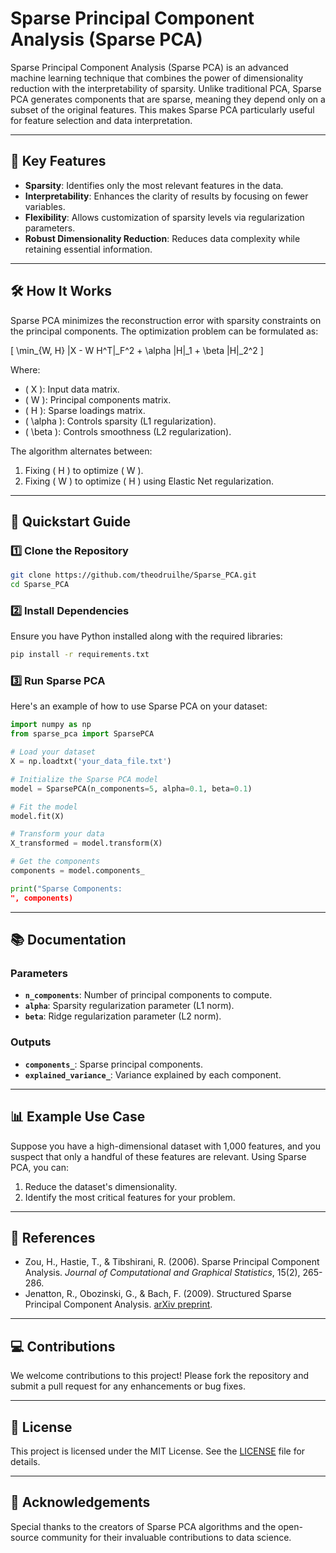 
# Sparse Principal Component Analysis (Sparse PCA)

Sparse Principal Component Analysis (Sparse PCA) is an advanced machine learning technique that combines the power of dimensionality reduction with the interpretability of sparsity. Unlike traditional PCA, Sparse PCA generates components that are sparse, meaning they depend only on a subset of the original features. This makes Sparse PCA particularly useful for feature selection and data interpretation.

---

## 🌟 Key Features

- **Sparsity**: Identifies only the most relevant features in the data.
- **Interpretability**: Enhances the clarity of results by focusing on fewer variables.
- **Flexibility**: Allows customization of sparsity levels via regularization parameters.
- **Robust Dimensionality Reduction**: Reduces data complexity while retaining essential information.

---

## 🛠️ How It Works

Sparse PCA minimizes the reconstruction error with sparsity constraints on the principal components. The optimization problem can be formulated as:

\[
\min_{W, H} \|X - W H^T\|_F^2 + \alpha \|H\|_1 + \beta \|H\|_2^2
\]

Where:
- \( X \): Input data matrix.
- \( W \): Principal components matrix.
- \( H \): Sparse loadings matrix.
- \( \alpha \): Controls sparsity (L1 regularization).
- \( \beta \): Controls smoothness (L2 regularization).

The algorithm alternates between:
1. Fixing \( H \) to optimize \( W \).
2. Fixing \( W \) to optimize \( H \) using Elastic Net regularization.

---

## 🚀 Quickstart Guide

### 1️⃣ Clone the Repository

```bash
git clone https://github.com/theodruilhe/Sparse_PCA.git
cd Sparse_PCA
```

### 2️⃣ Install Dependencies

Ensure you have Python installed along with the required libraries:

```bash
pip install -r requirements.txt
```

### 3️⃣ Run Sparse PCA

Here's an example of how to use Sparse PCA on your dataset:

```python
import numpy as np
from sparse_pca import SparsePCA

# Load your dataset
X = np.loadtxt('your_data_file.txt')

# Initialize the Sparse PCA model
model = SparsePCA(n_components=5, alpha=0.1, beta=0.1)

# Fit the model
model.fit(X)

# Transform your data
X_transformed = model.transform(X)

# Get the components
components = model.components_

print("Sparse Components:
", components)
```

---

## 📚 Documentation

### Parameters
- **`n_components`**: Number of principal components to compute.
- **`alpha`**: Sparsity regularization parameter (L1 norm).
- **`beta`**: Ridge regularization parameter (L2 norm).

### Outputs
- **`components_`**: Sparse principal components.
- **`explained_variance_`**: Variance explained by each component.

---

## 📊 Example Use Case

Suppose you have a high-dimensional dataset with 1,000 features, and you suspect that only a handful of these features are relevant. Using Sparse PCA, you can:
1. Reduce the dataset's dimensionality.
2. Identify the most critical features for your problem.

---

## 📝 References

- Zou, H., Hastie, T., & Tibshirani, R. (2006). Sparse Principal Component Analysis. *Journal of Computational and Graphical Statistics*, 15(2), 265-286.
- Jenatton, R., Obozinski, G., & Bach, F. (2009). Structured Sparse Principal Component Analysis. [arXiv preprint](https://arxiv.org/abs/0909.1440).

---

## 💻 Contributions

We welcome contributions to this project! Please fork the repository and submit a pull request for any enhancements or bug fixes.

---

## 📜 License

This project is licensed under the MIT License. See the [LICENSE](LICENSE) file for details.

---

## 🙌 Acknowledgements

Special thanks to the creators of Sparse PCA algorithms and the open-source community for their invaluable contributions to data science.
